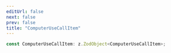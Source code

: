 ```yaml
---
editUrl: false
next: false
prev: false
title: "ComputerUseCallItem"
---
```


```ts
const ComputerUseCallItem: z.ZodObject<ComputerUseCallItem>;
```
